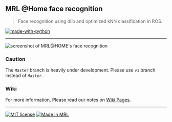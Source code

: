 ## MRL @Home face recognition
> Face recognition using dlib and optimized kNN classification in ROS.

[![made-with-python](https://img.shields.io/badge/Made%20with-Python-1f425f.svg)](https://www.python.org/)

---

![screenshot of MRL@HOME's face recognition](https://github.com/mrl-athomelab/ros-face-recognition/blob/master/resources/screenshot.png?raw=true)

### Caution

The `Master` branch is heavily under development. Please use `v1` branch instead of `Master`.

### Wiki

For more information, Please read our notes on [Wiki Pages](https://github.com/mrlathome/ros-face-recognition/wiki).

---

[![MIT license](https://img.shields.io/badge/License-MIT-blue.svg)](https://lbesson.mit-license.org/)
[![Made in MRL](https://img.shields.io/badge/Made%20in-Mechatronic%20Research%20Labratories-red.svg)](https://www.qiau.ac.ir/)
